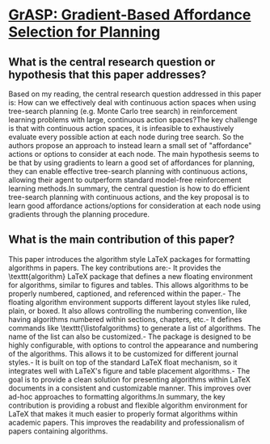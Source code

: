 # [GrASP: Gradient-Based Affordance Selection for Planning](https://arxiv.org/abs/2202.04772v1)

## What is the central research question or hypothesis that this paper addresses?

Based on my reading, the central research question addressed in this paper is: How can we effectively deal with continuous action spaces when using tree-search planning (e.g. Monte Carlo tree search) in reinforcement learning problems with large, continuous action spaces?The key challenge is that with continuous action spaces, it is infeasible to exhaustively evaluate every possible action at each node during tree search. So the authors propose an approach to instead learn a small set of "affordance" actions or options to consider at each node. The main hypothesis seems to be that by using gradients to learn a good set of affordances for planning, they can enable effective tree-search planning with continuous actions, allowing their agent to outperform standard model-free reinforcement learning methods.In summary, the central question is how to do efficient tree-search planning with continuous actions, and the key proposal is to learn good affordance actions/options for consideration at each node using gradients through the planning procedure.


## What is the main contribution of this paper?

This paper introduces the algorithm style LaTeX packages for formatting algorithms in papers. The key contributions are:- It provides the \texttt{algorithm} LaTeX package that defines a new floating environment for algorithms, similar to figures and tables. This allows algorithms to be properly numbered, captioned, and referenced within the paper.- The floating algorithm environment supports different layout styles like ruled, plain, or boxed. It also allows controlling the numbering convention, like having algorithms numbered within sections, chapters, etc.- It defines commands like \texttt{\listofalgorithms} to generate a list of algorithms. The name of the list can also be customized.- The package is designed to be highly configurable, with options to control the appearance and numbering of the algorithms. This allows it to be customized for different journal styles.- It is built on top of the standard LaTeX float mechanism, so it integrates well with LaTeX's figure and table placement algorithms.- The goal is to provide a clean solution for presenting algorithms within LaTeX documents in a consistent and customizable manner. This improves over ad-hoc approaches to formatting algorithms.In summary, the key contribution is providing a robust and flexible algorithm environment for LaTeX that makes it much easier to properly format algorithms within academic papers. This improves the readability and professionalism of papers containing algorithms.
